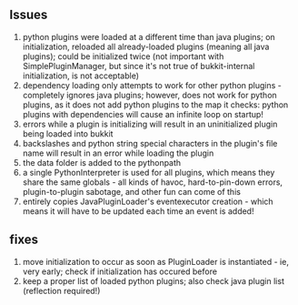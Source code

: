Issues
------

1. python plugins were loaded at a different time than java plugins;
   on initialization, reloaded all already-loaded plugins (meaning all java plugins);
   could be initialized twice (not important with SimplePluginManager, but since it's not true of bukkit-internal initialization, is not acceptable)
2. dependency loading only attempts to work for other python plugins - completely ignores java plugins;
   however, does not work for python plugins, as it does not add python plugins to the map it checks:
   python plugins with dependencies will cause an infinite loop on startup!
3. errors while a plugin is initializing will result in an uninitialized plugin being loaded into bukkit
4. backslashes and python string special characters in the plugin's file name will result in an error while loading the plugin
5. the data folder is added to the pythonpath
6. a single PythonInterpreter is used for all plugins, which means they share the same globals - all kinds of havoc, hard-to-pin-down errors, plugin-to-plugin sabotage, and other fun can come of this
7. entirely copies JavaPluginLoader's eventexecutor creation - which means it will have to be updated each time an event is added!

fixes
-----

1. move initialization to occur as soon as PluginLoader is instantiated - ie, very early;
   check if initialization has occured before
2. keep a proper list of loaded python plugins; also check java plugin list (reflection required!)

